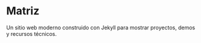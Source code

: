 # Matriz

Un sitio web moderno construido con Jekyll para mostrar proyectos, demos y recursos técnicos.
